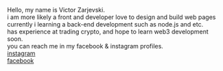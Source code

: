 Hello, my name is Victor Zarjevski.
</br>
i am more likely a front and developer love to design and build web pages
</br>
currently i learning a back-end development such as node.js and etc.
</br>
has experience at trading crypto, and hope to learn web3 development soon.
</br>
you can reach me in my facebook & instagram profiles.
</br>
<a href="https://www.instagram.com/victor_zarjevski">instagram</a>
</br>
<a href="https://www.facebook.com/zarjevski">facebook</a>

